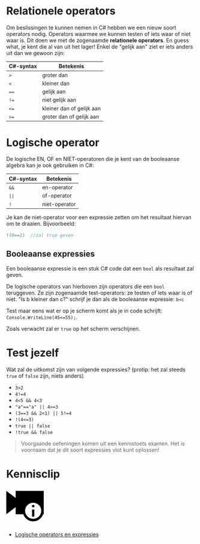 # Relationele operators
Om beslissingen te kunnen nemen in C# hebben we een nieuw soort operators nodig. Operators waarmee we kunnen testen of iets waar of niet waar is. Dit doen we met de zogenaamde **relationele operators**. En guess what, je kent die al van uit het lager! Enkel de "gelijk aan" ziet er iets anders uit dan we gewoon zijn:


| C#-syntax| Betekenis| 
| ---------| ---------
| ``>`` |groter dan| 
| ``<`` |kleiner dan| 
| ``==`` |gelijk aan | 
| ``!=`` |niet gelijk aan| 
| ``<=`` |kleiner dan of gelijk aan| 
| ``>=`` |groter dan of gelijk aan| 

# Logische operator
De logische EN, OF en NIET-operatoren die je kent van de booleaanse algebra kan je ook gebruiken in C#:

| C#-syntax| Betekenis| 
| ---------| ---------| 
| ``&&`` |en-operator| 
| <code>&#124;&#124;</code> |of-operator| 
| ``!``  |niet-operator| 

Je kan de niet-operator voor een expressie zetten om het resultaat hiervan om te draaien. Bijvoorbeeld:
```csharp
!(0==2)  //zal true geven
```
## Booleaanse expressies

Een booleaanse expressie is een stuk C# code dat een ``bool`` als resultaat zal geven. 

De logische operators van hierboven zijn operators die een ``bool`` teruggeven. Ze zijn zogenaamde test-operators: ze testen of iets waar is of niet.
"Is b kleiner dan c?" schrijf je dan als de booleaanse expressie: ``b<c``

Test maar eens wat er op je scherm komt als je in code schrijft: ``Console.WriteLine(45<=55);``. 

Zoals verwacht zal er ``true`` op het scherm verschijnen.


# Test jezelf
Wat zal de uitkomst zijn van volgende expressies? (protip: het zal steeds ``true`` of ``false`` zijn, niets anders)
* ``3>2  ``
* ``4!=4`` 
* ``4<5 && 4<3 ``
* ``"a"=="a" || 4>=3  ``
* ``(3==3 && 2<1) || 5!=4 ``
* ``!(4<=3) ``
* ``true || false ``
* ``!true && false ``

>Voorgaande oefeningen komen uit een kennistoets examen. Het is voornaam dat je dit soort expressies vlot kunt oplossen!

# Kennisclip
![](../assets/infoclip.png)
* [Logische operators en expressies ](https://ap.cloud.panopto.eu/Panopto/Pages/Viewer.aspx?id=4602c8f9-1540-427e-8fd8-a91100bc3abb)
